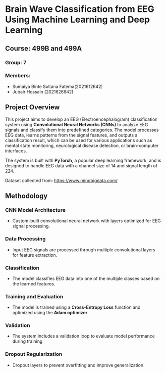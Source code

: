 # Brain Wave Classification from EEG Using Machine Learning and Deep Learning


## Course: 499B and 499A

### Group: 7

### Members: 
- Sumaiya Binte Sultana Fatema(2021612642)   
- Jubair Hossain (2021626642)  

## Project Overview
This project aims to develop an EEG (Electroencephalogram) classification system using **Convolutional Neural Networks (CNNs)** to analyze EEG signals and classify them into predefined categories. The model processes EEG data, learns patterns from the signal features, and outputs a classification result, which can be used for various applications such as mental state monitoring, neurological disease detection, or brain-computer interfaces.

The system is built with **PyTorch**, a popular deep learning framework, and is designed to handle EEG data with a channel size of 14 and signal length of 224.

Dataset collected from: https://www.mindbigdata.com/

## Methodology

### CNN Model Architecture
- Custom-built convolutional neural network with layers optimized for EEG signal processing.

### Data Processing
- Input EEG signals are processed through multiple convolutional layers for feature extraction.

### Classification
- The model classifies EEG data into one of the multiple classes based on the learned features.

### Training and Evaluation
- The model is trained using a **Cross-Entropy Loss** function and optimized using the **Adam optimizer**.

### Validation
- The system includes a validation loop to evaluate model performance during training.

### Dropout Regularization
- Dropout layers to prevent overfitting and improve generalization.

